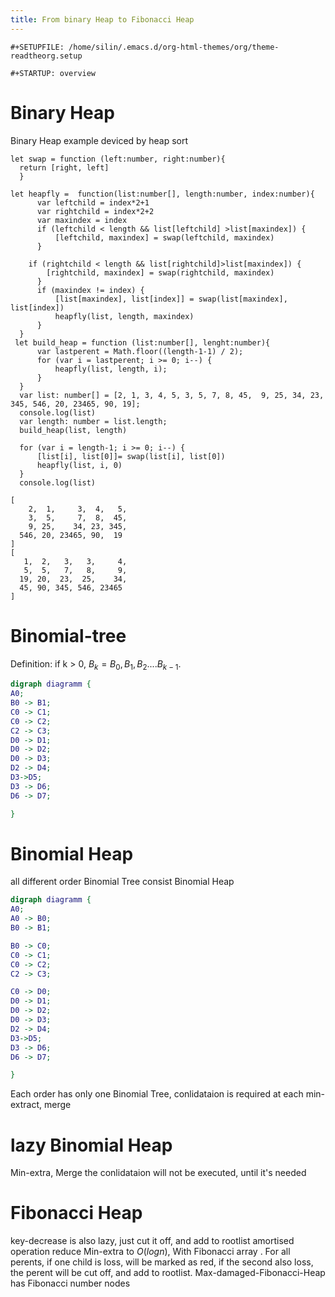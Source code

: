 ```yaml
---
title: From binary Heap to Fibonacci Heap
---
```


```{=org}
#+SETUPFILE: /home/silin/.emacs.d/org-html-themes/org/theme-readtheorg.setup
```
```{=org}
#+STARTUP: overview
```
# Binary Heap

Binary Heap example deviced by heap sort

``` {.typescript exports="both" results="both"}
let swap = function (left:number, right:number){
  return [right, left]
  }

let heapfly =  function(list:number[], length:number, index:number){
      var leftchild = index*2+1
      var rightchild = index*2+2
      var maxindex = index
      if (leftchild < length && list[leftchild] >list[maxindex]) {
          [leftchild, maxindex] = swap(leftchild, maxindex)
      }

    if (rightchild < length && list[rightchild]>list[maxindex]) {
        [rightchild, maxindex] = swap(rightchild, maxindex)
      }
      if (maxindex != index) {
          [list[maxindex], list[index]] = swap(list[maxindex], list[index])
          heapfly(list, length, maxindex)
      }
  }
 let build_heap = function (list:number[], lenght:number){
      var lastperent = Math.floor((length-1-1) / 2);
      for (var i = lastperent; i >= 0; i--) {
          heapfly(list, length, i);
      }
  }
  var list: number[] = [2, 1, 3, 4, 5, 3, 5, 7, 8, 45,  9, 25, 34, 23, 345, 546, 20, 23465, 90, 19];
  console.log(list)
  var length: number = list.length;
  build_heap(list, length)

  for (var i = length-1; i >= 0; i--) {
      [list[i], list[0]]= swap(list[i], list[0])
      heapfly(list, i, 0)
  }
  console.log(list)

```

``` example
[
    2,  1,     3,  4,   5,
    3,  5,     7,  8,  45,
    9, 25,    34, 23, 345,
  546, 20, 23465, 90,  19
]
[
   1,  2,   3,   3,     4,
   5,  5,   7,   8,     9,
  19, 20,  23,  25,    34,
  45, 90, 345, 546, 23465
]
```

# Binomial-tree

Definition: if k \> 0, $B_{k} = {B_{0}, B_{1}, B_{2}....B_{k-1}}$.

``` {.dot file="./Foto/BinomialTree.jpg"}
digraph diagramm {
A0;
B0 -> B1;
C0 -> C1;
C0 -> C2;
C2 -> C3;
D0 -> D1; 
D0 -> D2;
D0 -> D3;
D2 -> D4;
D3->D5;
D3 -> D6;
D6 -> D7;

}   
```

# Binomial Heap

all different order Binomial Tree consist Binomial Heap

``` {.dot file="./Foto/BinomialHeap.jpg"}
digraph diagramm {
A0;
A0 -> B0;
B0 -> B1;

B0 -> C0;
C0 -> C1;
C0 -> C2;
C2 -> C3;

C0 -> D0;
D0 -> D1; 
D0 -> D2;
D0 -> D3;
D2 -> D4;
D3->D5;
D3 -> D6;
D6 -> D7;

}   
```

Each order has only one Binomial Tree, conlidataion is required at each
min-extract, merge

# lazy Binomial Heap

Min-extra, Merge the conlidataion will not be executed, until it\'s
needed

# Fibonacci Heap

key-decrease is also lazy, just cut it off, and add to rootlist
amortised operation reduce Min-extra to $O(log n)$, With Fibonacci array
. For all perents, if one child is loss, will be marked as red, if the
second also loss, the perent will be cut off, and add to rootlist.
Max-damaged-Fibonacci-Heap has Fibonacci number nodes
